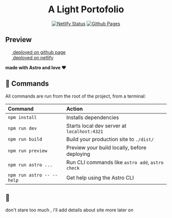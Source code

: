 <div align="center">
<h1>A Light Portofolio</h1>

[![Netlify Status](https://api.netlify.com/api/v1/badges/8d892b15-be38-4d71-b352-a5be87b3d662/deploy-status)](https://app.netlify.com/sites/light-portofolio/deploys)
[![Github Pages](https://github.com/RaiyanAhmed-RK/light-portofolio/actions/workflows/astro.yml/badge.svg)](https://github.com/RaiyanAhmed-RK/light-portofolio/actions/workflows/astro.yml)
</div>

## Preview <br>
&nbsp;&nbsp;&nbsp;&nbsp;&nbsp;[ deployed on github page](https://rayforever.me/light-portofolio/) <br>
&nbsp;&nbsp;&nbsp;&nbsp;&nbsp;[ deployed on netlify](https://light-portofolio.netlify.app)

**made with Astro and love ❤**


## 🧞 Commands

All commands are run from the root of the project, from a terminal:

| Command                   | Action                                           |
| :------------------------ | :----------------------------------------------- |
| `npm install`             | Installs dependencies                            |
| `npm run dev`             | Starts local dev server at `localhost:4321`      |
| `npm run build`           | Build your production site to `./dist/`          |
| `npm run preview`         | Preview your build locally, before deploying     |
| `npm run astro ...`       | Run CLI commands like `astro add`, `astro check` |
| `npm run astro -- --help` | Get help using the Astro CLI                     |

## 👀 
don't stare too much , i'll add details about site more later on
